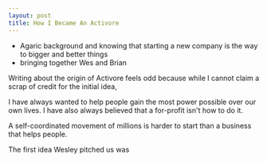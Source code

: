 ```yaml
---
layout: post
title: How I Became An Activore
---
```


 - Agaric background and knowing that starting a new company is the way to bigger and better things
 - bringing together Wes and Brian

Writing about the origin of Activore feels odd because while I cannot claim a scrap of credit for the initial idea, 



I have always wanted to help people gain the most power possible over our own lives.  I have also always believed that a for-profit isn't how to do it.

A self-coordinated movement of millions is harder to start than a business that helps people.

The first idea Wesley pitched us was 
